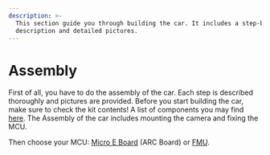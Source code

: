 ```yaml
---
description: >-
  This section guide you through building the car. It includes a step-by-step
  description and detailed pictures.
---
```


# Assembly

First of all, you have to do the assembly of the car. Each step is described thoroughly and pictures are provided. Before you start building the car, make sure to check the kit contents! A list of components you may find [here](https://nxp.gitbook.io/nxp-cup/developer-guide/getting-started/rover-kits-contents). The Assembly of the car includes mounting the camera and fixing the MCU.&#x20;

Then choose your MCU: [Micro E Board](https://nxp.gitbook.io/nxp-cup/developer-guide/assembly/using-the-arc-board) (ARC Board) or [FMU](https://nxp.gitbook.io/nxp-cup/developer-guide/assembly/rddrone-fmuk66).
